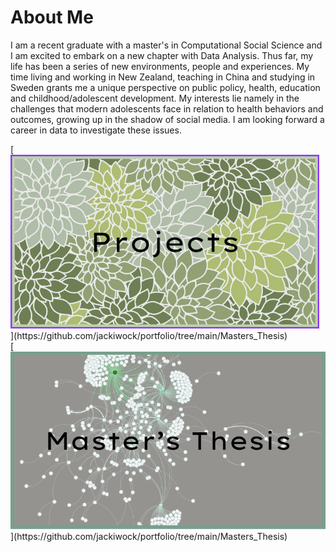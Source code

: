 # About Me

I am a recent graduate with a master's in Computational Social Science and I am excited to embark on a new chapter with Data Analysis. Thus far, my life has been a series of new environments, people and experiences. My time living and working in New Zealand, teaching in China and studying in Sweden grants me a unique perspective on public policy, health, education and childhood/adolescent development. My interests lie namely in the challenges that modern adolescents face in relation to health behaviors and outcomes, growing up in the shadow of social media. I am looking forward a career in data to investigate these issues. 

<div style="display: inline-block; margin-right: 10px;">
  [<img src="Screenshot 2024-03-16 at 11.39.33.png">](https://github.com/jackiwock/portfolio/tree/main/Masters_Thesis)
</div>

<div style="display: inline-block;">
  [<img src="Screenshot 2024-03-16 at 11.45.56.png">](https://github.com/jackiwock/portfolio/tree/main/Masters_Thesis)
</div>



